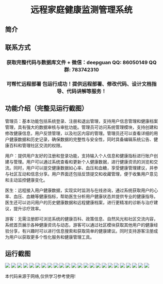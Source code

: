 <p><h1 align="center">远程家庭健康监测管理系统</h1></p>

## 简介

## 联系方式
<p><h3 align="center">获取完整代码与数据库文件 + 微信：deepguan QQ: 86050149 QQ群: 783742310</h3></p>
<p><h3 align="center">可帮忙远程部署 包运行成功！提供远程部署、修改代码、设计文档指导、代码讲解等服务！</h3></p>

## 功能介绍（完整见运行截图）
管理员：基本功能包括系统登录、注册和退出管理，支持用户信息管理和健康档案管理，具有强大的数据审核与审批功能。管理员可访问系统管理模块，支持创建和修改健康信息，用户反馈管理，以及社区内容的管理。管理员还可以查看详细的用户健康数据和历史记录，确保数据的完整性与安全性，同时具备编辑系统公告、健康百科和管理社区交流的权限。

用户：提供用户友好的注册和登录功能，支持输入个人信息和健康指标进行账户创建与管理。用户可以通过系统查看和更新个人健康数据，进行健康资讯的浏览和交流。同时，用户可以提交健康数据如心率、血压和血糖，享受健康管理建议，并参与社区互动和信息分享。用户界面还包括反馈提交和收藏管理，便于收集用户意见和主动监控健康变化。

医生：远程接入用户健康数据，实现实时监测与在线咨询，通过系统获取用户的心率、血压、血糖等健康指标，帮助医生分析用户健康状态并提供专业的健康指导。医生还可以访问用户的历史健康数据和远程健康档案，进行更精准的诊断与治疗建议，提升诊疗效率。

游客：无需注册即可浏览系统的健康百科、政策信息、自然风光和社区交流内容，系统首页展示各种健康资讯与动态，游客可以通过社区模块获取其他用户的健康经验分享，有兴趣时可以进行信息搜索和获取简单的健康建议。同时支持游客注册成为用户以获取更多个性化服务和健康管理工具。


## 运行截图
![](img/001.jpg)
![](img/002.jpg)
![](img/003.jpg)
![](img/004.jpg)
![](img/005.jpg)
![](img/006.jpg)
![](img/007.jpg)
![](img/008.jpg)
![](img/009.jpg)
![](img/010.jpg)
![](img/011.jpg)
![](img/012.jpg)
![](img/013.jpg)
![](img/014.jpg)
![](img/015.jpg)
![](img/016.jpg)
![](img/017.jpg)
![](img/018.jpg)
![](img/019.jpg)
![](img/020.jpg)
![](img/021.jpg)
![](img/022.jpg)
![](img/023.jpg)
![](img/024.jpg)

<p>本代码来源于网络,仅供学习参考使用!</p>
